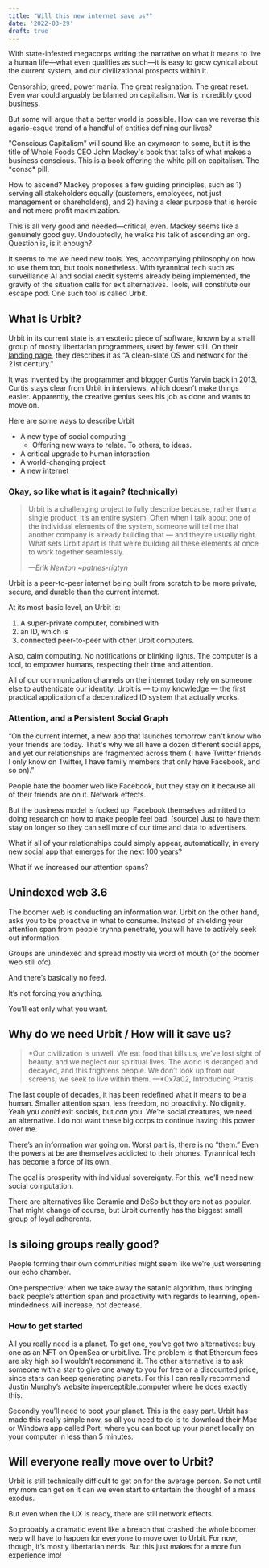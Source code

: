 ```yaml
---
title: "Will this new internet save us?"
date: '2022-03-29'
draft: true
---
```


With state-infested megacorps writing the narrative on what it means to live a human life—what even qualifies as such—it is easy to grow cynical about the current system, and our civilizational prospects within it.

Censorship, greed, power mania. The great resignation. The great reset. Even war could arguably be blamed on capitalism. War is incredibly good business.

But some will argue that a better world is possible. How can we reverse this agario-esque trend of a handful of entities defining our lives? 

"Conscious Capitalism" will sound like an oxymoron to some, but it is the title of Whole Foods CEO John Mackey's book that talks of what makes a business conscious. This is a book offering the white pill on capitalism. The \*consc\* pill.

How to ascend? Mackey proposes a few guiding principles, such as 1) serving all stakeholders equally (customers, employees, not just management or shareholders), and 2) having a clear purpose that is heroic and not mere profit maximization.

This is all very good and needed—critical, even. Mackey seems like a genuinely good guy. Undoubtedly, he walks his talk of ascending an org. Question is, is it enough?

It seems to me we need new tools. Yes, accompanying philosophy on how to use them too, but tools nonetheless. With tyrannical tech such as surveillance AI and social credit systems already being implemented, the gravity of the situation calls for exit alternatives. Tools, will constitute our escape pod. One such tool is called Urbit.

## What is Urbit?

Urbit in its current state is an esoteric piece of software, known by a small group of mostly libertarian programmers, used by fewer still. On their [landing page](https://urbit.org/), they describes it as “A clean-slate OS and network for the 21st century."

It was invented by the programmer and blogger Curtis Yarvin back in 2013. Curtis stays clear from Urbit in interviews, which doesn’t make things easier. Apparently, the creative genius sees his job as done and wants to move on.

Here are some ways to describe Urbit

- A new type of social computing
    - Offering new ways to relate. To others, to ideas.
- A critical upgrade to human interaction
- A world-changing project
- A new internet

### Okay, so like what is it again? (technically)

> Urbit is a challenging project to fully describe because, rather than a single product, it’s an entire system. Often when I talk about one of the individual elements of the system, someone will tell me that another company is already building that — and they’re usually right. What sets Urbit apart is that we’re building all these elements at once to work together seamlessly.
>
> <cite>—Erik Newton ~patnes-rigtyn</cite>

Urbit is a peer-to-peer internet being built from scratch to be more private, secure, and durable than the current internet.

At its most basic level, an Urbit is:

1. A super-private computer, combined with
2. an ID, which is
3. connected peer-to-peer with other Urbit computers.

Also, calm computing. No notifications or blinking lights. The computer is a tool, to empower humans, respecting their time and attention.

All of our communication channels on the internet today rely on someone else to authenticate our identity. Urbit is — to my knowledge — the first practical application of a decentralized ID system that actually works.

### Attention, and a Persistent Social Graph

“On the current internet, a new app that launches tomorrow can't know who your friends are today. That's why we all have a dozen different social apps, and yet our relationships are fragmented across them (I have Twitter friends I only know on Twitter, I have family members that only have Facebook, and so on).”

People hate the boomer web like Facebook, but they stay on it because all of their friends are on it. Network effects.

But the business model is fucked up. Facebook themselves admitted to doing research on how to make people feel bad. [source] Just to have them stay on longer so they can sell more of our time and data to advertisers.

What if all of your relationships could simply appear, automatically, in every new social app that emerges for the next 100 years?

What if we increased our attention spans?

## Unindexed web 3.6

The boomer web is conducting an information war. Urbit on the other hand, asks you to be proactive in what to consume. Instead of shielding your attention span from people trynna penetrate, you will have to actively seek out information.

Groups are unindexed and spread mostly via word of mouth (or the boomer web still ofc).

And there’s basically no feed.

It’s not forcing you anything.

You’ll eat only what you want.

## Why do we need Urbit / How will it save us?

> *Our civilization is unwell. We eat food that kills us, we’ve lost sight of beauty, and we neglect our spiritual lives. The world is deranged and decayed, and this frightens people. We don’t look up from our screens; we seek to live within them.
—*0x7a02, Introducing Praxis
> 

The last couple of decades, it has been redefined what it means to be a human. Smaller attention span, less freedom, no proactivity. No dignity. Yeah you *could* exit socials, but *can* you. We’re social creatures, we need an alternative. I do not want these big corps to continue having this power over me.

There’s an information war going on. Worst part is, there is no “them.” Even the powers at be are themselves addicted to their phones. Tyrannical tech has become a force of its own.

The goal is prosperity with individual sovereignty. For this, we’ll need new social computation.

There are alternatives like Ceramic and DeSo but they are not as popular. That might change of course, but Urbit currently has the biggest small group of loyal adherents.

## Is siloing groups really good?

People forming their own communities might seem like we’re just worsening our echo chamber.

One perspective: when we take away the satanic algorithm, thus bringing back people’s attention span and proactivity with regards to learning, open-mindedness will increase, not decrease.

### How to get started

All you really need is a planet. To get one, you’ve got two alternatives: buy one as an NFT on OpenSea or urbit.live. The problem is that Ethereum fees are sky high so I wouldn’t recommend it. The other alternative is to ask someone with a star to give one away to you for free or a discounted price, since stars can keep generating planets. For this I can really recommend Justin Murphy’s website [imperceptible.computer](http://imperceptible.computer) where he does exactly this.

Secondly you’ll need to boot your planet. This is the easy part. Urbit has made this really simple now, so all you need to do is to download their Mac or Windows app called Port, where you can boot up your planet locally on your computer in less than 5 minutes.

## Will everyone really move over to Urbit?

Urbit is still technically difficult to get on for the average person. So not until my mom can get on it can we even start to entertain the thought of a mass exodus.

But even when the UX is ready, there are still network effects.

So probably a dramatic event like a breach that crashed the whole boomer web will have to happen for everyone to move over to Urbit. For now, though, it’s mostly libertarian nerds. But this just makes for a more fun experience imo!
